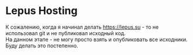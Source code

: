 # Lepus Hosting
К сожалению, когда я начинал делать https://lepus.su - то не использовал git и не публиковал исходный код.<br/>
На данном этапе - не могу просто взять и опубликовать все исходники. Буду делать это постепенно.<br/>
